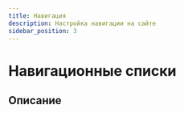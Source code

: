 ```yaml
---
title: Навигация
description: Настройка навигации на сайте
sidebar_position: 3
---
```


# Навигационные списки
## Описание

